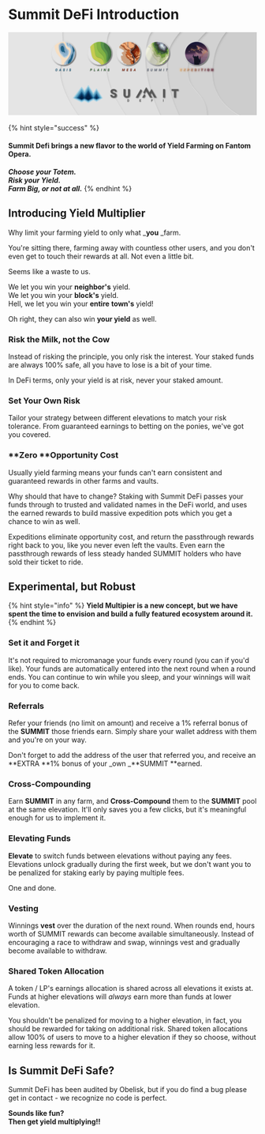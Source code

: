 # Summit DeFi Introduction

![](.gitbook/assets/Banner9.png)

{% hint style="success" %}
#### Summit Defi brings a new flavor to the world of Yield Farming on Fantom Opera.

_**Choose your Totem.**_\
_**Risk your Yield.**_\
_**Farm Big, **or not at all**.**_
{% endhint %}

## Introducing Yield Multiplier

Why limit your farming yield to only what _**you** _farm.

You're sitting there, farming away with countless other users, and you don't even get to touch their rewards at all. Not even a little bit.

Seems like a waste to us.

We let you win your **neighbor's** yield.\
We let you win your **block's** yield.\
Hell, we let you win your **entire** **town's** yield!

Oh right, they can also win **your yield** as well.



### Risk the Milk, not the Cow

Instead of risking the principle, you only risk the interest. Your staked funds are always 100% safe, all you have to lose is a bit of your time.

In DeFi terms, only your yield is at risk, never your staked amount.

### Set Your Own Risk

Tailor your strategy between different elevations to match your risk tolerance. From guaranteed earnings to betting on the ponies, we've got you covered.

### **Zero **Opportunity Cost

Usually yield farming means your funds can't earn consistent and guaranteed rewards in other farms and vaults.

Why should that have to change? Staking with Summit DeFi passes your funds through to trusted and validated names in the DeFi world, and uses the earned rewards to build massive expedition pots which you get a chance to win as well.

Expeditions eliminate opportunity cost, and return the passthrough rewards right back to you, like you never even left the vaults. Even earn the passthrough rewards of less steady handed SUMMIT holders who have sold their ticket to ride.

## Experimental, but Robust

{% hint style="info" %}
**Yield Multipier is a new concept, but we have spent the time to envision and build a fully featured ecosystem around it.**
{% endhint %}

### Set it and Forget it

It's not required to micromanage your funds every round (you can if you'd like). Your funds are automatically entered into the next round when a round ends. You can continue to win while you sleep, and your winnings will wait for you to come back.

### Referrals

Refer your friends (no limit on amount) and receive a 1% referral bonus of the **SUMMIT** those friends earn. Simply share your wallet address with them and you're on your way.

Don't forget to add the address of the user that referred you, and receive an **EXTRA **1% bonus of your _own _**SUMMIT **earned.

### Cross-Compounding

Earn **SUMMIT** in any farm, and **Cross-Compound** them to the **SUMMIT** pool at the same elevation. It'll only saves you a few clicks, but it's meaningful enough for us to implement it.

### Elevating Funds

**Elevate** to switch funds between elevations without paying any fees. Elevations unlock gradually during the first week, but we don't want you to be penalized for staking early by paying multiple fees.

One and done.

### Vesting

Winnings **vest** over the duration of the next round. When rounds end, hours worth of SUMMIT rewards can become available simultaneously. Instead of encouraging a race to withdraw and swap, winnings vest and gradually become available to withdraw.

### Shared Token Allocation

A token / LP's earnings allocation is shared across all elevations it exists at. Funds at higher elevations will _always_ earn more than funds at lower elevation.

You shouldn't be penalized for moving to a higher elevation, in fact, you should be rewarded for taking on additional risk. Shared token allocations allow 100% of users to move to a higher elevation if they so choose, without earning less rewards for it.&#x20;

## Is Summit DeFi Safe?

Summit DeFi has been audited by Obelisk, but if you do find a bug please get in contact - we recognize no code is perfect.

**Sounds like fun?**\
**Then get yield multiplying!!**
